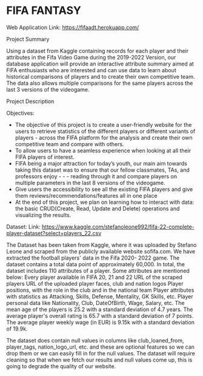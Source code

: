 # FIFA FANTASY

Web Application Link: https://fifaadt.herokuapp.com/

Project Summary 

Using a dataset from Kaggle containing records for each player and their attributes in the Fifa Video Game during the 2019-2022 Version, our database application will provide an interactive attribute summary aimed at FIFA enthusiasts who are interested and can use data to learn about historical comparisons of players and to create their own competitive team. The data also allows multiple comparisons for the same players across the last 3 versions of the videogame.
 
Project Description

Objectives:
- The objective of this project is to create a user-friendly website for the users to retrieve statistics of the different players or different variants of players - across the FIFA platform for the analysis and create their own competitive team and compare with others.
- To allow users to have a seamless experience when looking at all their FIFA players of interest.
- FIFA being a major attraction for today’s youth, our main aim towards taking this dataset was to ensure that our fellow classmates, TAs, and professors enjoy - -  - reading through it and compare players on multiple parameters in the last 8 versions of the videogame.
- Give users the accessibility to see all the existing FIFA players and give them reviews/recommendations/features all in one place
- At the end of this project, we plan on learning how to interact with data: the basic CRUD(Create, Read, Update and Delete) operations and visualizing the results.

Dataset: Link: https://www.kaggle.com/stefanoleone992/fifa-22-complete-player-dataset?select=players_22.csv

The Dataset has been taken from Kaggle, where it was uploaded by Stefano Leone and scraped from the publicly available website sofifa.com. We have extracted the football players' data in the Fifa 2020- 2022 game. The dataset contains a total data point of approximately 60,000.
In total, the dataset includes 110 attributes of a player. Some attributes are mentioned below: 
Every player available in FIFA 20, 21 and 22
URL of the scraped players
URL of the uploaded player faces, club and nation logos
Player positions, with the role in the club and in the national team
Player attributes with statistics as Attacking, Skills, Defense, Mentality, GK Skills, etc.
Player personal data like Nationality, Club, DateOfBirth, Wage, Salary, etc.
The mean age of the players is 25.2 with a standard deviation of 4.7 years.
The average player's overall rating is 65.7 with a standard deviation of 7 points.
The average player weekly wage (in EUR) is 9.15k with a standard deviation of 19.9k.
 
The dataset does contain null values in columns like club_loaned_from, player_tags, nation_logo_url, etc. and these are optional features so we can drop them or we can easily fill in for the null values. The dataset will require cleaning so that when we fetch our results and null values come up, this is going to degrade the quality of our website.



